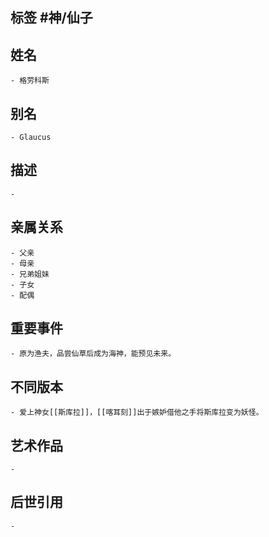 ## 标签  #神/仙子
## 姓名
	- 格劳科斯
## 别名
	- Glaucus
## 描述
	-
## 亲属关系
	- 父亲
	- 母亲
	- 兄弟姐妹
	- 子女
	- 配偶
## 重要事件
	- 原为渔夫，品尝仙草后成为海神，能预见未来。
## 不同版本
	- 爱上神女[[斯库拉]]，[[喀耳刻]]出于嫉妒借他之手将斯库拉变为妖怪。
## 艺术作品
	-
## 后世引用
	-
